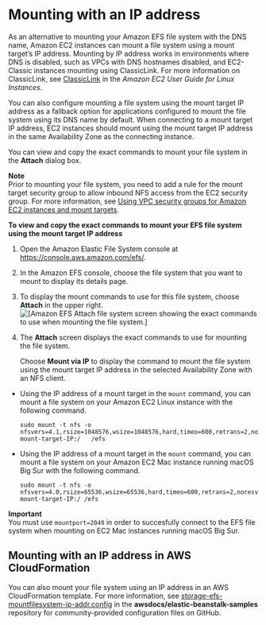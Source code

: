 # Mounting with an IP address<a name="mounting-fs-mount-cmd-ip-addr"></a>

As an alternative to mounting your Amazon EFS file system with the DNS name, Amazon EC2 instances can mount a file system using a mount target’s IP address\. Mounting by IP address works in environments where DNS is disabled, such as VPCs with DNS hostnames disabled, and EC2\-Classic instances mounting using ClassicLink\. For more information on ClassicLink, see [ClassicLink](https://docs.aws.amazon.com/AWSEC2/latest/UserGuide/vpc-classiclink.html) in the *Amazon EC2 User Guide for Linux Instances*\.

You can also configure mounting a file system using the mount target IP address as a fallback option for applications configured to mount the file system using its DNS name by default\. When connecting to a mount target IP address, EC2 instances should mount using the mount target IP address in the same Availability Zone as the connecting instance\.

You can view and copy the exact commands to mount your file system in the **Attach** dialog box\.

**Note**  
Prior to mounting your file system, you need to add a rule for the mount target security group to allow inbound NFS access from the EC2 security group\. For more information, see [Using VPC security groups for Amazon EC2 instances and mount targets](network-access.md)\.

**To view and copy the exact commands to mount your EFS file system using the mount target IP address**

1. Open the Amazon Elastic File System console at [https://console\.aws\.amazon\.com/efs/](https://console.aws.amazon.com/efs/)\.

1. In the Amazon EFS console, choose the file system that you want to mount to display its details page\.

1. To display the mount commands to use for this file system, choose **Attach** in the upper right\.  
![\[Amazon EFS Attach file system screen showing the exact commands to use when mounting the file system.\]](http://docs.aws.amazon.com/efs/latest/ug/images/console2-fs-attach-nfs-ip.png )

1. The **Attach** screen displays the exact commands to use for mounting the file system\.

   Choose **Mount via IP** to display the command to mount the file system using the mount target IP address in the selected Availability Zone with an NFS client\.
+ Using the IP address of a mount target in the `mount` command, you can mount a file system on your Amazon EC2 Linux instance with the following command\.

  ```
  sudo mount -t nfs -o nfsvers=4.1,rsize=1048576,wsize=1048576,hard,timeo=600,retrans=2,noresvport mount-target-IP:/   /efs 
  ```
+ Using the IP address of a mount target in the `mount` command, you can mount a file system on your Amazon EC2 Mac instance running macOS Big Sur with the following command\.

  ```
  sudo mount -t nfs -o nfsvers=4.0,rsize=65536,wsize=65536,hard,timeo=600,retrans=2,noresvport,mountport=2049 mount-target-IP:/ /efs
  ```
**Important**  
You must use `mountport=2049` in order to succesfully connect to the EFS file system when mounting on EC2 Mac instances running macOS Big Sur\.

## Mounting with an IP address in AWS CloudFormation<a name="mount-fs-ip-addr-cloudformation"></a>

You can also mount your file system using an IP address in an AWS CloudFormation template\. For more information, see [storage\-efs\-mountfilesystem\-ip\-addr\.config](https://github.com/awsdocs/elastic-beanstalk-samples/blob/master/configuration-files/community-provided/instance-configuration/storage-efs-mountfilesystem-ip-addr.config) in the **awsdocs/elastic\-beanstalk\-samples** repository for community\-provided configuration files on GitHub\.